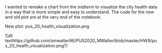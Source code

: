 I wanted to remake a chart from the midterm to visualize the city health data in a way that is more simple and easy to understand. The code for the new and old plot are at the very end of the notebook.

New plot:
pus_20_health_visualization.png

![alt texthttps://github.com/smwalter96/PUS2020_MWalter/blob/master/HW9/pus_20_health_visualization.png?)
